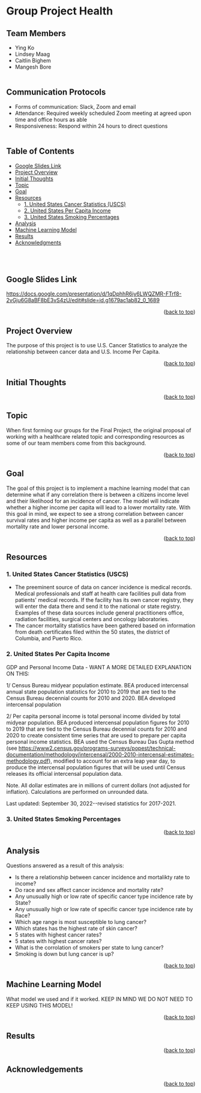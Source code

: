 <a name="readme-top"></a>

# Group Project Health 


## Team Members
- Ying Ko
- Lindsey Maag
- Caitlin Bighem
- Mangesh Bore
<br><br>

## Communication Protocols
* Forms of communication: Slack, Zoom and email
* Attendance: Required weekly scheduled Zoom meeting at agreed upon time and office hours as able
* Responsiveness: Respond within 24 hours to direct questions
<br><br>

<!-- TABLE OF CONTENTS -->
<h2>Table of Contents</h2>
  <ul>
    <li><a href="#google-slides-link">Google Slides Link</a></li>
    <li><a href="#project-overview">Project Overview</a></li>
    <li><a href="#initial-thoughts">Initial Thoughts</a></li>
    <li><a href="#topic">Topic</a></li>
    <li><a href="#goal">Goal</a></li>
    <li><a href="#resources">Resources</a>
        <ul>
        <li><a href="#1-united-states-cancer-statistics-uscs">1. United States Cancer Statistics (USCS)</a></li>
        <li><a href="#2-united-states-per-capita-income">2. United States Per Capita Income</a></li>
        <li><a href="#3-united-states-smoking-percentages">3. United States Smoking Percentages</a></li>
      </ul>
    </li> 
    <li><a href="#analysis">Analysis</a></li>
    <li><a href="#machine-learning-model">Machine Learning Model</a></li>
    <li><a href="#results">Results</a></li>
    <li><a href="#acknowledgments">Acknowledgments</a></li>
  </ul>
<br><br>


## Google Slides Link

https://docs.google.com/presentation/d/1qDphhR6iy6LWQZMR-FTrf8-2vGju6G8aBF8bE3vS4zU/edit#slide=id.g1679ac1ab82_0_1689

<p align="right">(<a href="#readme-top">back to top</a>)</p>


## Project Overview
The purpose of this project is to use U.S. Cancer Statistics to analyze the relationship between cancer data and U.S. Income Per Capita. 

<p align="right">(<a href="#readme-top">back to top</a>)</p>


## Initial Thoughts

<p align="right">(<a href="#readme-top">back to top</a>)</p>


## Topic
When first forming our groups for the Final Project, the original proposal of working with a healthcare related topic and corresponding resources as some of our team members come from this background. 

<p align="right">(<a href="#readme-top">back to top</a>)</p>


## Goal 
The goal of this project is to implement a machine learning model that can determine what if any correlation there is between a citizens income level and their likelihood for an incidence of cancer. The model will indicate whether a higher income per capita will lead to a lower mortality rate. With this goal in mind, we expect to see a strong correlation between cancer survival rates and higher income per capita as well as a parallel between mortality rate and lower personal income.

<p align="right">(<a href="#readme-top">back to top</a>)</p>


## Resources
### 1. United States Cancer Statistics (USCS)

- The preeminent source of data on cancer incidence is medical records. Medical professionals and staff at health care facilities pull data from patients' medical records. If the facility has its own cancer registry, they will enter the data there and send it to the national or state registry. Examples of these data sources include general practitioners office, radiation facilities, surgical centers and oncology laboratories. 
- The cancer mortality statistics have been gathered based on information from death certificates filed within the 50 states, the district of Columbia, and Puerto Rico.

### 2. United States Per Capita Income

GDP and Personal Income Data - WANT A MORE DETAILED EXPLANATION ON THIS:

1/ Census Bureau midyear population estimate. BEA produced intercensal annual state population statistics for 2010 to 2019 that are tied to the Census Bureau decennial counts for 2010 and 2020. BEA developed intercensal population

2/ Per capita personal income is total personal income divided by total midyear population. BEA produced intercensal population figures for 2010 to 2019 that are tied to the Census Bureau decennial counts for 2010 and 2020 to create consistent time series that are used to prepare per capita personal income statistics. BEA used the Census Bureau Das Gupta method (see https://www2.census.gov/programs-surveys/popest/technical-documentation/methodology/intercensal/2000-2010-intercensal-estimates-methodology.pdf), modified to account for an extra leap year day, to produce the intercensal population figures that will be used until Census releases its official intercensal population data.

Note. All dollar estimates are in millions of current dollars (not adjusted for inflation). Calculations are performed on unrounded data.

Last updated: September 30, 2022--revised statistics for 2017-2021.

### 3. United States Smoking Percentages

<p align="right">(<a href="#readme-top">back to top</a>)</p>


## Analysis
Questions answered as a result of this analysis:
- Is there a relationship between cancer incidence and mortalikty rate to income?
- Do race and sex affect cancer incidence and mortality rate?
- Any unusually high or low rate of specific cancer type incidence rate by State?
- Any unusually high or low rate of specific cancer type incidence rate by Race?
- Which age range is most susceptible to lung cancer?
- Which states has the highest rate of skin cancer?
- 5 states with highest cancer rates?
- 5 states with highest cancer rates?
- What is the corrolation of smokers per state to lung cancer?
- Smoking is down but lung cancer is up?

<p align="right">(<a href="#readme-top">back to top</a>)</p>


## Machine Learning Model
What model we used and if it worked. KEEP IN MIND WE DO NOT NEED TO KEEP USING THIS MODEL!

<p align="right">(<a href="#readme-top">back to top</a>)</p>


## Results

<p align="right">(<a href="#readme-top">back to top</a>)</p>


## Acknowledgements

<p align="right">(<a href="#readme-top">back to top</a>)</p>
